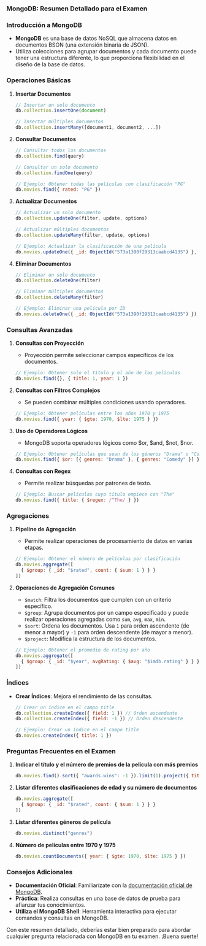 ### MongoDB: Resumen Detallado para el Examen

### Introducción a MongoDB
- **MongoDB** es una base de datos NoSQL que almacena datos en documentos BSON (una extensión binaria de JSON).
- Utiliza colecciones para agrupar documentos y cada documento puede tener una estructura diferente, lo que proporciona flexibilidad en el diseño de la base de datos.

### Operaciones Básicas
1. **Insertar Documentos**
   ```javascript
   // Insertar un solo documento
   db.collection.insertOne(document)

   // Insertar múltiples documentos
   db.collection.insertMany([document1, document2, ...])
   ```

2. **Consultar Documentos**
   ```javascript
   // Consultar todos los documentos
   db.collection.find(query)

   // Consultar un solo documento
   db.collection.findOne(query)

   // Ejemplo: Obtener todas las películas con clasificación "PG"
   db.movies.find({ rated: "PG" })
   ```

3. **Actualizar Documentos**
   ```javascript
   // Actualizar un solo documento
   db.collection.updateOne(filter, update, options)

   // Actualizar múltiples documentos
   db.collection.updateMany(filter, update, options)

   // Ejemplo: Actualizar la clasificación de una película
   db.movies.updateOne({ _id: ObjectId("573a1390f29313caabcd4135") }, { $set: { rated: "PG-13" } })
   ```

4. **Eliminar Documentos**
   ```javascript
   // Eliminar un solo documento
   db.collection.deleteOne(filter)

   // Eliminar múltiples documentos
   db.collection.deleteMany(filter)

   // Ejemplo: Eliminar una película por ID
   db.movies.deleteOne({ _id: ObjectId("573a1390f29313caabcd4135") })
   ```

### Consultas Avanzadas
1. **Consultas con Proyección**
   - Proyección permite seleccionar campos específicos de los documentos.
   ```javascript
   // Ejemplo: Obtener solo el título y el año de las películas
   db.movies.find({}, { title: 1, year: 1 })
   ```

2. **Consultas con Filtros Complejos**
   - Se pueden combinar múltiples condiciones usando operadores.
   ```javascript
   // Ejemplo: Obtener películas entre los años 1970 y 1975
   db.movies.find({ year: { $gte: 1970, $lte: 1975 } })
   ```

3. **Uso de Operadores Lógicos**
   - MongoDB soporta operadores lógicos como $or, $and, $not, $nor.
   ```javascript
   // Ejemplo: Obtener películas que sean de los géneros "Drama" o "Comedy"
   db.movies.find({ $or: [{ genres: "Drama" }, { genres: "Comedy" }] })
   ```

4. **Consultas con Regex**
   - Permite realizar búsquedas por patrones de texto.
   ```javascript
   // Ejemplo: Buscar películas cuyo título empiece con "The"
   db.movies.find({ title: { $regex: /^The/ } })
   ```

### Agregaciones
1. **Pipeline de Agregación**
   - Permite realizar operaciones de procesamiento de datos en varias etapas.
   ```javascript
   // Ejemplo: Obtener el número de películas por clasificación
   db.movies.aggregate([
     { $group: { _id: "$rated", count: { $sum: 1 } } }
   ])
   ```

2. **Operaciones de Agregación Comunes**
   - `$match`: Filtra los documentos que cumplen con un criterio específico.
   - `$group`: Agrupa documentos por un campo especificado y puede realizar operaciones agregadas como `sum`, `avg`, `max`, `min`.
   - `$sort`: Ordena los documentos. Usa `1` para orden ascendente (de menor a mayor) y `-1` para orden descendente (de mayor a menor).
   - `$project`: Modifica la estructura de los documentos.
   ```javascript
   // Ejemplo: Obtener el promedio de rating por año
   db.movies.aggregate([
     { $group: { _id: "$year", avgRating: { $avg: "$imdb.rating" } } }
   ])
   ```

### Índices
- **Crear Índices**: Mejora el rendimiento de las consultas.
   ```javascript
   // Crear un índice en el campo title
   db.collection.createIndex({ field: 1 }) // Orden ascendente
   db.collection.createIndex({ field: -1 }) // Orden descendente

   // Ejemplo: Crear un índice en el campo title
   db.movies.createIndex({ title: 1 })
   ```

### Preguntas Frecuentes en el Examen
1. **Indicar el título y el número de premios de la película con más premios**
   ```javascript
   db.movies.find().sort({ "awards.wins": -1 }).limit(1).project({ title: 1, "awards.wins": 1 }) // Orden descendente (de mayor a menor)
   ```

2. **Listar diferentes clasificaciones de edad y su número de documentos**
   ```javascript
   db.movies.aggregate([
     { $group: { _id: "$rated", count: { $sum: 1 } } }
   ])
   ```

3. **Listar diferentes géneros de película**
   ```javascript
   db.movies.distinct("genres")
   ```

4. **Número de películas entre 1970 y 1975**
   ```javascript
   db.movies.countDocuments({ year: { $gte: 1970, $lte: 1975 } })
   ```

### Consejos Adicionales
- **Documentación Oficial**: Familiarízate con la [documentación oficial de MongoDB](https://docs.mongodb.com/).
- **Práctica**: Realiza consultas en una base de datos de prueba para afianzar tus conocimientos.
- **Utiliza el MongoDB Shell**: Herramienta interactiva para ejecutar comandos y consultas en MongoDB.

Con este resumen detallado, deberías estar bien preparado para abordar cualquier pregunta relacionada con MongoDB en tu examen. ¡Buena suerte!
